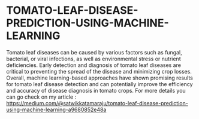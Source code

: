 # TOMATO-LEAF-DISEASE-PREDICTION-USING-MACHINE-LEARNING
Tomato leaf diseases can be caused by various factors such as fungal, bacterial, or viral infections, as well as environmental stress or nutrient deficiencies. Early detection and diagnosis of tomato leaf diseases are critical to preventing the spread of the disease and minimizing crop losses.
Overall, machine learning-based approaches have shown promising results for tomato leaf disease detection and can potentially improve the efficiency and accuracy of disease diagnosis in tomato crops.
For more details you can go check on my article : https://medium.com/@satwikkatamaraju/tomato-leaf-disease-prediction-using-machine-learning-a9680852e48a
